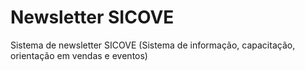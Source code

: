 # Newsletter SICOVE
Sistema de newsletter SICOVE (Sistema de informação, capacitação, orientação em vendas e eventos)
